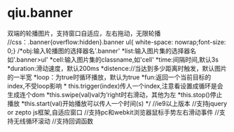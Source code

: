 # qiu.banner
双端的轮播图片，支持窗口自适应，左右拖动，无限轮播
//css：.banner{overflow:hidden}.banner ul{ white-space: nowrap;font-size: 0;}
		/*obj:输入轮播图的选择器名'.banner'
		*list:输入图片集的选择器名如'.banner>ul'
		*cell:输入图片集的classname,如'cell'
		*time:间隔时间,默认3s
		*duration:滑动速度，默认200ms
		*distence://当达到多少距离时触发，默认图片的一半宽
		*loop：为true时循环播放，默认为true
		*fun:返回一个当前目标的index,不受loop影响
		* this.trigger(index)传人一个index,注意看设置成循环是会生成连个dom
		*this.swipe(val)val为‘right时右滑动，其他为左
		*this.stop()停止播放
		*this.start(val)开始播放可以传人一个时间(s)
		*/
		//ie9以上版本
		//支持jquery or zepto js框架,自适应窗口
		//支持pc和webkit浏览器鼠标手势左右滑动事件
		//支持无线循环滚动
		//支持回调函数
